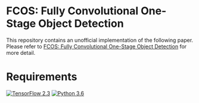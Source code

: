 # FCOS: Fully Convolutional One-Stage Object Detection

This repository contains an unofficial implementation of the following paper. Please refer to [FCOS: Fully Convolutional One-Stage Object Detection](https://arxiv.org/pdf/1904.01355.pdf) for more detail.

# Requirements

[![TensorFlow 2.3](https://img.shields.io/badge/TensorFlow-2.3-FF6F00?logo=tensorflow)](https://github.com/tensorflow/tensorflow/releases/tag/v2.3.0)
[![Python 3.6](https://img.shields.io/badge/Python-3.6-3776AB)](https://www.python.org/downloads/release/python-379/)

